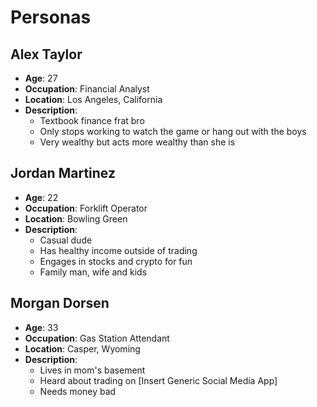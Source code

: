 # Personas

## Alex Taylor
- **Age**: 27  
- **Occupation**: Financial Analyst  
- **Location**: Los Angeles, California  
- **Description**:  
  - Textbook finance frat bro  
  - Only stops working to watch the game or hang out with the boys  
  - Very wealthy but acts more wealthy than she is  

## Jordan Martinez
- **Age**: 22  
- **Occupation**: Forklift Operator  
- **Location**: Bowling Green  
- **Description**:  
  - Casual dude  
  - Has healthy income outside of trading  
  - Engages in stocks and crypto for fun  
  - Family man, wife and kids  

## Morgan Dorsen
- **Age**: 33  
- **Occupation**: Gas Station Attendant  
- **Location**: Casper, Wyoming  
- **Description**:  
  - Lives in mom's basement  
  - Heard about trading on [Insert Generic Social Media App]  
  - Needs money bad  

